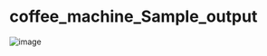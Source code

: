# coffee_machine_Sample_output
![image](https://user-images.githubusercontent.com/97338866/233097950-f156ca16-5283-4819-aa27-abb9c3657e73.png)

